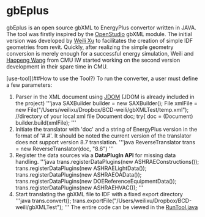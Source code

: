 # gbEplus
gbEplus is an open source gbXML to EnergyPlus convertor written in JAVA.
The tool was firstly inspired by the [OpenStudio](https://github.com/NREL/OpenStudio) gbXML module. The initial version was developed by [Weili Xu](https://github.com/weilixu) to facilitates the creation of simple IDF geometries from revit. Quickly, after realizing the simple geometry conversion is merely enough for a successful energy simulation, Weili and [Haopeng Wang](https://github.com/wanghp18) from CMU IW started working on the second version development in their spare time in CMU.

[use-tool](##How to use the Tool?)
To run the converter, a user must define a few parameters:
1. Parser in the XML document using [JDOM](http://www.jdom.org/) (JDOM is already included in the project)
'''java
  SAXBuilder builder = new SAXBuilder();
  File xmlFile = new File("/Users/weilixu/Dropbox/BCD-weili/gbXMLTest/temp.xml"); //directory of your local xml file
  Document doc;
  try{
    doc = (Document) builder.build(xmlFile);
'''
2. Initiate the translator with 'doc' and a string of EnergyPlus version in the format of '#.#'. It should be noted the current version of the translator does not support version 8.7 translation.
'''java
ReverseTranslator trans = new ReverseTranslator(doc, "8.6")
'''
3. Register the data sources via a **DataPlugIn API** for missing data handling.
'''java
trans.registerDataPlugins(new ASHRAEConstructions());
trans.registerDataPlugins(new ASHRAELightData());
trans.registerDataPlugins(new ASHRAEOAData());
trans.registerDataPlugins(new DOEReferenceEquipmentData());
trans.registerDataPlugins(new ASHRAEHVAC());
'''
4. Start translating the gbXML file to IDF with a fixed export directory
'''java
trans.convert();
trans.exportFile("/Users/weilixu/Dropbox/BCD-weili/gbXMLTest");
'''
The entire code can be viewed in the [RunTool.java](src/main/java/ui/RunTool.java)
